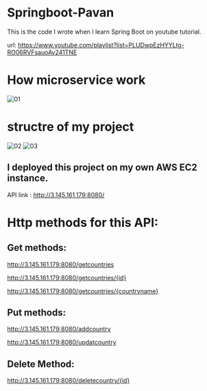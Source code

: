 # Springboot-Pavan
This is the code I wrote when I learn Spring Boot on youtube tutorial.

url: https://www.youtube.com/playlist?list=PLUDwpEzHYYLtg-RO06RVFsauoAv241TNE

# How microservice work
![01](https://user-images.githubusercontent.com/50663127/138963744-0fd0dd62-2bbb-4fbd-81e1-29852ef31f61.PNG)

# structre of my project
![02](https://user-images.githubusercontent.com/50663127/139030935-73e55d48-80bc-4a51-a668-ad6237973b85.PNG)
![03](https://user-images.githubusercontent.com/50663127/138963754-20870921-a8d1-446e-b0e8-ea8c52102c20.PNG)


## I deployed this project on my own AWS EC2 instance. 
API link : http://3.145.161.179:8080/

# Http methods for this API:
## Get methods:
http://3.145.161.179:8080/getcountries

http://3.145.161.179:8080/getcountries/{id}

http://3.145.161.179:8080/getcountries/{countryname}

## Put methods:
http://3.145.161.179:8080/addcountry

http://3.145.161.179:8080/updatcountry

## Delete Method:
http://3.145.161.179:8080/deletecountry/{id}
